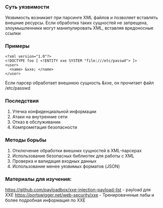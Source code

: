 ### Суть уязвимости
Уязвимость возникает при парсинге XML файлов и позволяет вставлять внешние ресурсы. Если обработка таких сущностей не запрещена, злоумышленники могут манипулировать XML, вставляя вредоносные ссылки
### Примеры
```
<?xml version="1.0"?>
<!DOCTYPE foo [ <!ENTITY xxe SYSTEM "file:///etc/passwd"> ]>
<user> 
  <name> &xxe; </name>
</user>
```
Если парсер обработает внешнюю сущность &xxe, он прочитает файл /etc/passwd
### Последствия
1. Утечка конфиденциальной информации
2. Атаки на внутренние сети
3. Отказ в обслуживании
4. Компрометация безопасности

### Методы борьбы
1. Отключение обработки внешних сущностей в XML-парсерах
2. Использование безопасных библиотек для работы с XML
3. Проверка и валидация входных данных
4. Использование менее уязвимых форматов (JSON)

### Материалы для изучения:
https://github.com/payloadbox/xxe-injection-payload-list - payload для XXE
https://portswigger.net/web-security/xxe - Тренировачнные лабы и более подробная информация по XXE
